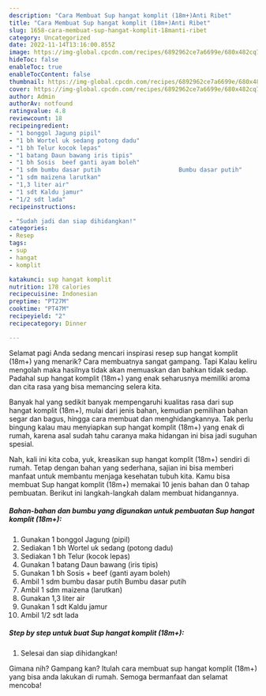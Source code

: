 ```yaml
---
description: "Cara Membuat Sup hangat komplit (18m+)Anti Ribet"
title: "Cara Membuat Sup hangat komplit (18m+)Anti Ribet"
slug: 1658-cara-membuat-sup-hangat-komplit-18manti-ribet
category: Uncategorized
date: 2022-11-14T13:16:00.855Z
image: https://img-global.cpcdn.com/recipes/6892962ce7a6699e/680x482cq70/sup-hangat-komplit-18m-foto-resep-utama.jpg
hideToc: false
enableToc: true
enableTocContent: false
thumbnail: https://img-global.cpcdn.com/recipes/6892962ce7a6699e/680x482cq70/sup-hangat-komplit-18m-foto-resep-utama.jpg
cover: https://img-global.cpcdn.com/recipes/6892962ce7a6699e/680x482cq70/sup-hangat-komplit-18m-foto-resep-utama.jpg
author: Admin
authorAv: notfound
ratingvalue: 4.8
reviewcount: 18
recipeingredient:
- "1 bonggol Jagung pipil"
- "1 bh Wortel uk sedang potong dadu"
- "1 bh Telur kocok lepas"
- "1 batang Daun bawang iris tipis"
- "1 bh Sosis  beef ganti ayam boleh"
- "1 sdm bumbu dasar putih                      Bumbu dasar putih"
- "1 sdm maizena larutkan"
- "1,3 liter air"
- "1 sdt Kaldu jamur"
- "1/2 sdt lada"
recipeinstructions:

- "Sudah jadi dan siap dihidangkan!"
categories:
- Resep
tags:
- sup
- hangat
- komplit

katakunci: sup hangat komplit 
nutrition: 178 calories
recipecuisine: Indonesian
preptime: "PT27M"
cooktime: "PT47M"
recipeyield: "2"
recipecategory: Dinner

---
```



Selamat pagi Anda sedang mencari inspirasi resep sup hangat komplit (18m+) yang menarik? Cara membuatnya sangat gampang. Tapi Kalau keliru mengolah maka hasilnya tidak akan memuaskan dan bahkan tidak sedap. Padahal sup hangat komplit (18m+) yang enak seharusnya memiliki aroma dan cita rasa yang bisa memancing selera kita.


Banyak hal yang sedikit banyak mempengaruhi kualitas rasa dari sup hangat komplit (18m+), mulai dari jenis bahan, kemudian pemilihan bahan segar dan bagus, hingga cara membuat dan menghidangkannya. Tak perlu bingung kalau mau menyiapkan sup hangat komplit (18m+) yang enak di rumah, karena asal sudah tahu caranya maka hidangan ini bisa jadi suguhan spesial.




Nah, kali ini kita coba, yuk, kreasikan sup hangat komplit (18m+) sendiri di rumah. Tetap dengan bahan yang sederhana, sajian ini bisa memberi manfaat untuk membantu menjaga kesehatan tubuh kita. Kamu bisa membuat Sup hangat komplit (18m+) memakai 10 jenis bahan dan 0 tahap pembuatan. Berikut ini langkah-langkah dalam membuat hidangannya.

<!--inarticleads1-->

##### Bahan-bahan dan bumbu yang digunakan untuk pembuatan Sup hangat komplit (18m+):

1. Gunakan 1 bonggol Jagung (pipil)
1. Sediakan 1 bh Wortel uk sedang (potong dadu)
1. Sediakan 1 bh Telur (kocok lepas)
1. Gunakan 1 batang Daun bawang (iris tipis)
1. Gunakan 1 bh Sosis + beef (ganti ayam boleh)
1. Ambil 1 sdm bumbu dasar putih                      Bumbu dasar putih
1. Ambil 1 sdm maizena (larutkan)
1. Gunakan 1,3 liter air
1. Gunakan 1 sdt Kaldu jamur
1. Ambil 1/2 sdt lada




<!--inarticleads2-->

##### Step by step untuk buat Sup hangat komplit (18m+):


1. Selesai dan siap dihidangkan!



Gimana nih? Gampang kan? Itulah cara membuat sup hangat komplit (18m+) yang bisa anda lakukan di rumah. Semoga bermanfaat dan selamat mencoba!
